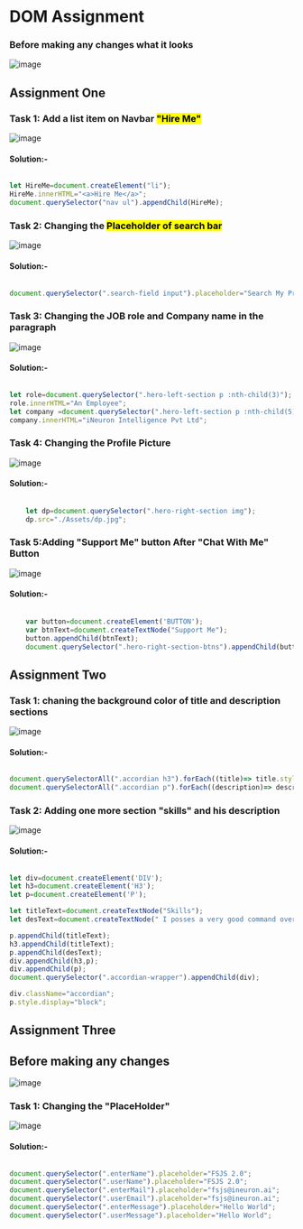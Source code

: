 # DOM Assignment

### Before making any changes what it looks
![image](./Assets/Main%20page.png)

## Assignment One

### Task 1: Add a list item on Navbar <mark>"Hire Me"</mark>
![image](./firstAssignmentImage/task1Output.png)

#### Solution:-

```javascript

let HireMe=document.createElement("li");
HireMe.innerHTML="<a>Hire Me</a>";
document.querySelector("nav ul").appendChild(HireMe);

```

### Task 2: Changing the <mark>Placeholder of search bar</mark>
![image](./firstAssignmentImage/task2Output.png)

#### Solution:- 

```javascript

document.querySelector(".search-field input").placeholder="Search My Project";

```

### Task 3: Changing the JOB role and Company name in the paragraph
![image](./firstAssignmentImage/task3Output.png)

#### Solution:- 

```javascript

let role=document.querySelector(".hero-left-section p :nth-child(3)");
role.innerHTML="An Employee";
let company =document.querySelector(".hero-left-section p :nth-child(5)");
company.innerHTML="iNeuron Intelligence Pvt Ltd";

```

### Task 4: Changing the Profile Picture
![image](./firstAssignmentImage/task4Output.png)

#### Solution:- 

```javascript
 
    let dp=document.querySelector(".hero-right-section img");
    dp.src="./Assets/dp.jpg";

```

### Task 5:Adding "Support Me" button After "Chat With Me" Button
![image](./firstAssignmentImage/task5Output.png)

#### Solution:- 

```javascript
 
    var button=document.createElement('BUTTON');
    var btnText=document.createTextNode("Support Me");
    button.appendChild(btnText);
    document.querySelector(".hero-right-section-btns").appendChild(button);

```

## Assignment Two

### Task 1: chaning the background color of title and description sections

![image](./secondAssignmentImage/task1Output.png)

#### Solution:- 

```javascript

document.querySelectorAll(".accordian h3").forEach((title)=> title.style.backgroundColor="#EAF0F1");
document.querySelectorAll(".accordian p").forEach((description)=> description.style.backgroundColor="#EAF001");

```

### Task 2: Adding one more section "skills" and his description

![image](./secondAssignmentImage/task2Output.png)

#### Solution:- 

```javascript

let div=document.createElement('DIV');
let h3=document.createElement('H3');
let p=document.createElement('P');

let titleText=document.createTextNode("Skills");
let desText=document.createTextNode(" I posses a very good command over the full stack development technologies like MERN which can be seen in my work over the GITHUB.");

p.appendChild(titleText);
h3.appendChild(titleText);
p.appendChild(desText);
div.appendChild(h3,p);
div.appendChild(p);
document.querySelector(".accordian-wrapper").appendChild(div);

div.className="accordian";
p.style.display="block";

```


## Assignment Three

## Before making any changes 

![image](./Assets/ThirdAssigMainPage.png)

### Task 1: Changing the "PlaceHolder"

![image](./thirdAssignmentImage/task1Output.png)

#### Solution:- 

```javascript

document.querySelector(".enterName").placeholder="FSJS 2.0";
document.querySelector(".userName").placeholder="FSJS 2.0";
document.querySelector(".enterMail").placeholder="fsjs@ineuron.ai";
document.querySelector(".userEmail").placeholder="fsjs@ineuron.ai";
document.querySelector(".enterMessage").placeholder="Hello World";
document.querySelector(".userMessage").placeholder="Hello World";

```